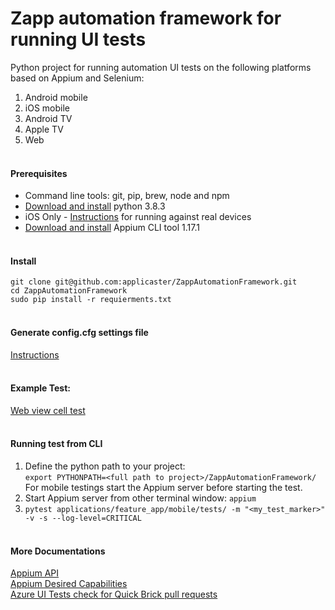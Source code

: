 # Zapp automation framework for running UI tests
Python project for running automation UI tests on the following platforms based on Appium and Selenium:
1. Android mobile
2. iOS mobile
3. Android TV 
4. Apple TV 
5. Web
<br><br>

#### Prerequisites ####
- Command line tools: git, pip, brew, node and npm
- [Download and install](https://www.python.org/downloads/) python 3.8.3
- iOS Only - [Instructions](http://appium.io/docs/en/drivers/ios-xcuitest-real-devices/) for running against real devices 
- [Download and install](http://appium.io/) Appium CLI tool 1.17.1
<br><br>

#### Install ####
`git clone git@github.com:applicaster/ZappAutomationFramework.git` <br>
`cd ZappAutomationFramework` <br>
`sudo pip install -r requierments.txt`
<br><br>

#### Generate config.cfg settings file ####
[Instructions](https://applicaster.atlassian.net/wiki/spaces/~794659641/pages/1048510939/Framework+config.cfg+settings+file)
<br><br>

#### Example Test: ####
[Web view cell test](https://github.com/applicaster/ZappAutomationFramework/blob/master/applications/feature_app/mobile/tests/test_web_view_link.py)
<br><br>

#### Running test from CLI ####
1. Define the python path to your project:<br>
`export PYTHONPATH=<full path to project>/ZappAutomationFramework/`<br>
For mobile testings start the Appium server before starting the test.
2. Start Appium server from other terminal window: `appium`
3. `pytest applications/feature_app/mobile/tests/ -m "<my_test_marker>" -v -s --log-level=CRITICAL`
<br><br>

#### More Documentations ####
[Appium API](https://appium.io/docs/en/about-appium/api/) <br>
[Appium Desired Capabilities](http://appium.io/docs/en/writing-running-appium/caps/) <br>
[Azure UI Tests check for Quick Brick pull requests](https://applicaster.atlassian.net/wiki/spaces/~794659641/pages/904527967/Azure+UI+Tests+check+for+Quick+Brick+pull+requests) <br>
<br><br>
